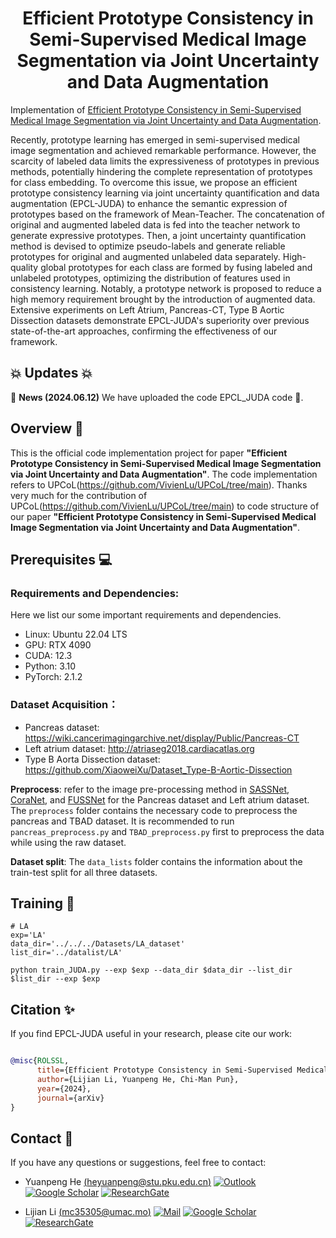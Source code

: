 [//]: # (# Efficient Prototype Consistency in Semi-Supervised Medical Image Segmentation via Joint Uncertainty and Data Augmentation)
<div align="center">
  <h1>Efficient Prototype Consistency in Semi-Supervised Medical Image Segmentation via Joint Uncertainty and Data Augmentation</h1>
</div>

Implementation of [Efficient Prototype Consistency in Semi-Supervised Medical Image Segmentation via Joint Uncertainty and Data Augmentation](https://arxiv.org).

Recently, prototype learning has emerged in semi-supervised medical image segmentation and achieved remarkable performance. However, the scarcity of labeled data limits the expressiveness of prototypes in previous methods, potentially hindering the complete representation of prototypes for class embedding. To overcome this issue, we propose an efficient prototype consistency learning via joint uncertainty quantification and data augmentation (EPCL-JUDA) to enhance the semantic expression of prototypes based on the framework of Mean-Teacher. The concatenation of original and augmented labeled data is fed into the teacher network to generate expressive prototypes. Then, a joint uncertainty quantification method is devised to optimize pseudo-labels and generate reliable prototypes for original and augmented unlabeled data separately. High-quality global prototypes for each class are formed by fusing labeled and unlabeled prototypes, optimizing the distribution of features used in consistency learning. Notably, a prototype network is proposed to reduce a high memory requirement brought by the introduction of augmented data. Extensive experiments on Left Atrium, Pancreas-CT, Type B Aortic Dissection datasets demonstrate EPCL-JUDA's superiority over previous state-of-the-art approaches, confirming the effectiveness of our framework. 

## 💥 Updates 💥
🚩 **News (2024.06.12)** We have uploaded the code EPCL_JUDA code 🥳.

## Overview 💜
This is the official code implementation project for paper **"Efficient Prototype Consistency in Semi-Supervised Medical Image Segmentation via Joint Uncertainty and Data Augmentation"**. The code implementation refers to UPCoL(https://github.com/VivienLu/UPCoL/tree/main). Thanks very much for the contribution of UPCoL(https://github.com/VivienLu/UPCoL/tree/main) to code structure of our paper **"Efficient Prototype Consistency in Semi-Supervised Medical Image Segmentation via Joint Uncertainty and Data Augmentation"**.

## Prerequisites  💻
### Requirements and Dependencies:
Here we list our some important requirements and dependencies.
 - Linux: Ubuntu 22.04 LTS
 - GPU: RTX 4090
 - CUDA: 12.3
 - Python: 3.10
 - PyTorch: 2.1.2

### Dataset Acquisition：
* Pancreas dataset: https://wiki.cancerimagingarchive.net/display/Public/Pancreas-CT
* Left atrium dataset: http://atriaseg2018.cardiacatlas.org 
* Type B Aorta Dissection dataset: https://github.com/XiaoweiXu/Dataset_Type-B-Aortic-Dissection     

**Preprocess**: refer to the image pre-processing method in  [SASSNet](https://github.com/kleinzcy/SASSnet), [CoraNet,](https://github.com/koncle/CoraNet) and [FUSSNet](https://github.com/grant-jpg/FUSSNet) for the Pancreas dataset and Left atrium dataset. The `preprocess` folder contains the necessary code to preprocess the pancreas and TBAD dataset. It is recommended to run `pancreas_preprocess.py` and `TBAD_preprocess.py` first to preprocess the data while using the raw dataset.

**Dataset split**: The `data_lists` folder contains the information about the train-test split for all three datasets.

## Training 🚀
```shell
# LA
exp='LA'
data_dir='../../../Datasets/LA_dataset'
list_dir='../datalist/LA'
   
python train_JUDA.py --exp $exp --data_dir $data_dir --list_dir $list_dir --exp $exp
```

## Citation ✨

If you find EPCL-JUDA useful in your research, please cite our work:

```bibtex

@misc{ROLSSL,
      title={Efficient Prototype Consistency in Semi-Supervised Medical Image Segmentation via Joint Uncertainty and Data Augmentation}, 
      author={Lijian Li, Yuanpeng He, Chi-Man Pun},
      year={2024},
      journal={arXiv}
}

```


## Contact 🦄

If you have any questions or suggestions, feel free to contact:

- Yuanpeng He [(heyuanpeng@stu.pku.edu.cn)](mailto:heyuanpeng@stu.pku.edu.cn)
  [![Outlook](https://img.shields.io/badge/Yuanpeng_He-0078D4?logo=microsoft-outlook&logoColor=white)](mailto:heyuanpeng@stu.pku.edu.cn)
  [![Google Scholar](https://img.shields.io/badge/Yuanpeng_He-4285F4?logo=googlescholar&logoColor=white)](https://scholar.google.com/citations?user=HaefBCQAAAAJ)
  [![ResearchGate](https://img.shields.io/badge/Yuanpeng_He-00CCBB?logo=ResearchGate&logoColor=white)](https://www.researchgate.net/profile/Yuanpeng-He)

- Lijian Li [(mc35305@umac.mo)](mailto:mc35305@umac.mo)
  [![Mail](https://img.shields.io/badge/Lijian_Li-0078D4?logo=microsoft-outlook&logoColor=white)](mailto:mc35305@umac.mo)
  [![Google Scholar](https://img.shields.io/badge/Lijian_Li-4285F4?logo=googlescholar&logoColor=white)](https://scholar.google.com/citations?user=Pe_tlDMAAAAJ)
  [![ResearchGate](https://img.shields.io/badge/Lijian_Li-00CCBB?logo=ResearchGate&logoColor=white)](https://www.researchgate.net/profile/Lijian-Li-2)
